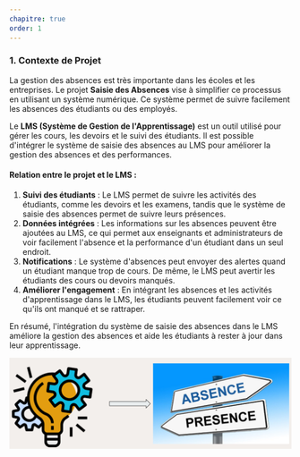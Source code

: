 ```yaml
---
chapitre: true
order: 1
---
```



### 1. Contexte de Projet

La gestion des absences est très importante dans les écoles et les entreprises. Le projet **Saisie des Absences** vise à simplifier ce processus en utilisant un système numérique. Ce système permet de suivre facilement les absences des étudiants ou des employés.

Le **LMS (Système de Gestion de l'Apprentissage)** est un outil utilisé pour gérer les cours, les devoirs et le suivi des étudiants. Il est possible d'intégrer le système de saisie des absences au LMS pour améliorer la gestion des absences et des performances.

#### Relation entre le projet et le LMS :

1. **Suivi des étudiants** : Le LMS permet de suivre les activités des étudiants, comme les devoirs et les examens, tandis que le système de saisie des absences permet de suivre leurs présences.
2. **Données intégrées** : Les informations sur les absences peuvent être ajoutées au LMS, ce qui permet aux enseignants et administrateurs de voir facilement l'absence et la performance d'un étudiant dans un seul endroit.
3. **Notifications** : Le système d'absences peut envoyer des alertes quand un étudiant manque trop de cours. De même, le LMS peut avertir les étudiants des cours ou devoirs manqués.
4. **Améliorer l'engagement** : En intégrant les absences et les activités d'apprentissage dans le LMS, les étudiants peuvent facilement voir ce qu'ils ont manqué et se rattraper.

En résumé, l'intégration du système de saisie des absences dans le LMS améliore la gestion des absences et aide les étudiants à rester à jour dans leur apprentissage.

![Contexte de Projet](assets/contexte_de_projet.png)